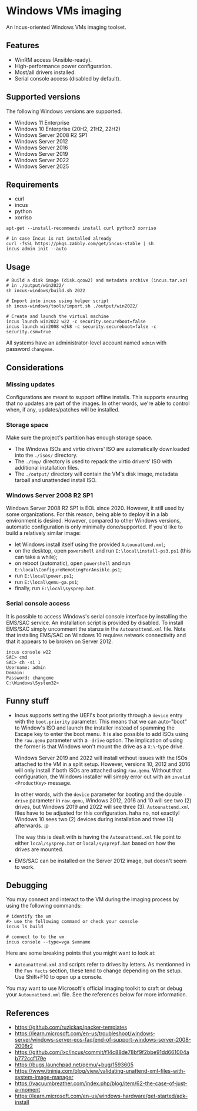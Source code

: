 # Windows VMs imaging

An Incus-oriented Windows VMs imaging toolset.


## Features

- WinRM access (Ansible-ready).
- High-performance power configuration.
- Most/all drivers installed.
- Serial console access (disabled by default).


## Supported versions

The following Windows versions are supported.

- Windows 11 Enterprise
- Windows 10 Enterprise (20H2, 21H2, 22H2)
- Windows Server 2008 R2 SP1
- Windows Server 2012
- Windows Server 2016
- Windows Server 2019
- Windows Server 2022
- Windows Server 2025


## Requirements

- curl
- incus
- python
- xorriso

```
apt-get --install-recommends install curl python3 xorriso

# in case Incus is not installed already
curl -fsSL https://pkgs.zabbly.com/get/incus-stable | sh
incus admin init --auto
```


## Usage

```
# Build a disk image (disk.qcow2) and metadata archive (incus.tar.xz)
# in ./output/win2022/
sh incus-windows/build.sh 2022

# Import into incus using helper script
sh incus-windows/tools/import.sh ./output/win2022/

# Create and launch the virtual machine
incus launch win2022 w22 -c security.secureboot=false
incus launch win2008 w2k8 -c security.secureboot=false -c security.csm=true
```

All systems have an administrator-level account named `admin` with
password `changeme`.


## Considerations

### Missing updates

Configurations are meant to support offline installs. This supports
ensuring that no updates are part of the images. In other words, we're
able to control when, if any, updates/patches will be installed.

### Storage space

Make sure the project's partition has enough storage space.

- The Windows ISOs and virtio drivers' ISO are automatically downloaded
  into the `./isos/` directory.
- The `./tmp/` directory is used to repack the virtio drivers' ISO with
  additional installation files.
- The `./output/` directory will contain the VM's disk image, metadata
  tarball and unattended install ISO.

### Windows Server 2008 R2 SP1

Windows Server 2008 R2 SP1 is EOL since 2020. However, it still used by
some organizations. For this reason, being able to deploy it in a lab
environment is desired. However, compared to other Windows versions,
automatic configuration is only minimally done/supported. If you'd
like to build a relatively similar image:

- let Windows install itself using the provided `Autounattend.xml`;
- on the desktop, open `powershell` and run `E:\local\install-ps3.ps1` (this can take a while);
- on reboot (automatic), open `powershell` and run `E:\local\ConfigureRemotingForAnsible.ps1`;
- run `E:\local\power.ps1`;
- run `E:\local\qemu-ga.ps1`;
- finally, run `E:\local\sysprep.bat`.

### Serial console access

It is possible to access Windows's serial console interface by
installing the EMS/SAC service. An installation script is provided by
disabled. To install EMS/SAC simply uncomment the stanza in the
`Autounattend.xml` file. Note that installing EMS/SAC on Windows 10
requires network connectivity and that it appears to be broken on
Server 2012.

```
incus console w22
SAC> cmd
SAC> ch -si 1
Username: admin
Domain:
Password: changeme
C:\Windows\System32>
```


## Funny stuff

- Incus supports setting the UEFI's boot priority through a
  `device` entry with the `boot.priority` parameter. This means
  that we can auto-"boot" to Window's ISO and launch the installer
  instead of spamming the Escape key to enter the boot menu. It is
  also possible to add ISOs using the `raw.qemu` parameter with a
  `-drive` option. The implication of using the former is
  that Windows won't mount the drive as a `X:\`-type drive.

  Windows Server 2019 and 2022 will install without issues with the
  ISOs attached to the VM in a split setup. However, versions 10,
  2012 and 2016 will only install if both ISOs are attached using
  `raw.qemu`. Without that configuration, the Windows installer will
  simply error out with an `invalid <ProductKey>` message.

  In other words, with the `device` parameter for booting and the
  double `-drive` parameter in `raw.qemu`, Windows 2012, 2016 and 10
  will see two (2) drives, but Windows 2019 and 2022 will see three (3).
  `Autounattend.xml` files have to be adjusted for this configuration.
  haha no, not exactly! Windows 10 sees two (2) devices during
  installation and three (3) afterwards. :p

  The way this is dealt with is having the `Autounattend.xml` file
  point to either `local/sysprep.bat` or `local/sysprepf.bat` based
  on how the drives are mounted.
- EMS/SAC can be installed on the Server 2012 image, but doesn't seem to
  work.


## Debugging

You may connect and interact to the VM during the imaging process by using
the following commands:

```
# identify the vm
#> use the following command or check your console
incus ls build

# connect to to the vm
incus console --type=vga $vmname
```

Here are some breaking points that you might want to look at:

- `Autounattend.xml` and scripts refer to drives by letters. As
  mentionned in the `Fun facts` section, these tend to change
  depending on the setup. Use Shift+F10 to open up a console.

You may want to use Microsoft's official imaging toolkit to craft
or debug your `Autounattend.xml` file. See the references below
for more information.


## References

- https://github.com/ruzickap/packer-templates
- https://learn.microsoft.com/en-us/troubleshoot/windows-server/windows-server-eos-faq/end-of-support-windows-server-2008-2008r2
- https://github.com/lxc/incus/commit/f14c88de78bf9f2bbe91dd661004ab772ccf179e
- https://bugs.launchpad.net/qemu/+bug/1593605
- https://www.itninja.com/blog/view/validating-unattend-xml-files-with-system-image-manager
- https://vacuumbreather.com/index.php/blog/item/62-the-case-of-just-a-moment
- https://learn.microsoft.com/en-us/windows-hardware/get-started/adk-install
